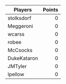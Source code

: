 Players     | Points
------------| ---:
stolksdorf  | 0
Meggeroni   | 0
wcarss      | 0
robee       | 0
McCsocks    | 0
DukeKataron | 0
JMTyler     | 0
lpellow     | 0
